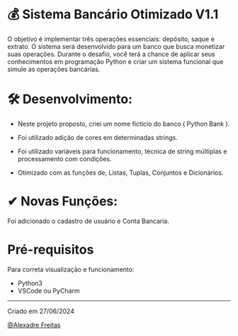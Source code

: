 # 💰 Sistema Bancário Otimizado V1.1

O objetivo é implementar três operações essenciais: depósito, saque e extrato. O sistema será desenvolvido para um banco que busca monetizar suas operações. Durante o desafio, você terá a chance de aplicar seus conhecimentos em programação Python e criar um sistema funcional que simule as operações bancárias.

# 🛠 Desenvolvimento:

* Neste projeto proposto, criei um nome fictício do banco ( Python Bank ).

* Foi utilizado adição de cores em determinadas strings.

* Foi utilizado variáveis para funcionamento, técnica de string múltiplas e processamento com condições. 

* Otimizado com as funções de, Listas, Tuplas, Conjuntos e Dicionários.

# ✔ Novas Funções:

Foi adicionado o cadastro de usuário e Conta Bancaria.

# Pré-requisitos

Para correta visualização e funcionamento:
* Python3
* VSCode ou PyCharm 

___


Criado em 27/06/2024 

[@Alexadre Freitas](https://www.instagram.com/alexandrefreitasbrasil/)
